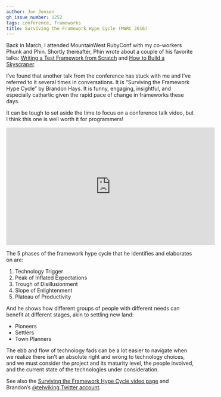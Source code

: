 ```yaml
---
author: Jon Jensen
gh_issue_number: 1252
tags: conference, frameworks
title: Surviving the Framework Hype Cycle (MWRC 2016)
---
```


Back in March, I attended MountainWest RubyConf with my co-workers Phunk and Phin. Shortly thereafter, Phin wrote about a couple of his favorite talks: [Writing a Test Framework from Scratch](/blog/2016/04/08/writing-test-framework-from-scratch) and [How to Build a Skyscraper](/blog/2016/04/19/how-to-build-skyscraper).

I’ve found that another talk from the conference has stuck with me and I’ve referred to it several times in conversations. It is “Surviving the Framework Hype Cycle” by Brandon Hays. It is funny, engaging, insightful, and especially cathartic given the rapid pace of change in frameworks these days.

It can be tough to set aside the time to focus on a conference talk video, but I think this one is well worth it for programmers!

<iframe allowfullscreen="" frameborder="0" height="315" src="https://www.youtube.com/embed/9zc4DSTRGeM" width="560"></iframe>

The 5 phases of the framework hype cycle that he identifies and elaborates on are:

1. Technology Trigger
1. Peak of Inflated Expectations
1. Trough of Disillusionment
1. Slope of Enlightenment
1. Plateau of Productivity

And he shows how different groups of people with different needs can benefit at different stages, akin to settling new land:

- Pioneers
- Settlers
- Town Planners

The ebb and flow of technology fads can be a lot easier to navigate when we realize there isn’t an absolute right and wrong to technology choices, and we must consider the project and its maturity level, the people involved, and the current state of the technologies under consideration.

See also the [Surviving the Framework Hype Cycle video page](http://confreaks.tv/videos/mwrc2016-surviving-the-framework-hype-cycle) and Brandon’s [@tehviking Twitter account](https://twitter.com/tehviking).
